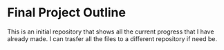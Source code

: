 # Final Project Outline

This is an initial repository that shows all the current progress that I have already made. I can trasfer all the files to a different repository if need be.